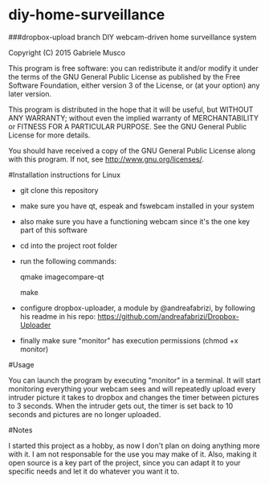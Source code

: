 # diy-home-surveillance
###dropbox-upload branch
DIY webcam-driven home surveillance system

Copyright (C) 2015  Gabriele Musco

This program is free software: you can redistribute it and/or modify
it under the terms of the GNU General Public License as published by
the Free Software Foundation, either version 3 of the License, or
(at your option) any later version.

This program is distributed in the hope that it will be useful,
but WITHOUT ANY WARRANTY; without even the implied warranty of
MERCHANTABILITY or FITNESS FOR A PARTICULAR PURPOSE.  See the
GNU General Public License for more details.

You should have received a copy of the GNU General Public License
along with this program.  If not, see <http://www.gnu.org/licenses/>.

#Installation instructions for Linux

- git clone this repository
- make sure you have qt, espeak and fswebcam installed in your system
- also make sure you have a functioning webcam since it's the one key part of this software
- cd into the project root folder
- run the following commands:

  qmake imagecompare-qt

  make

- configure dropbox-uploader, a module by @andreafabrizi, by following his readme in his repo: <https://github.com/andreafabrizi/Dropbox-Uploader>
- finally make sure "monitor" has execution permissions (chmod +x monitor)

#Usage

You can launch the program by executing "monitor" in a terminal.
It will start monitoring everything your webcam sees and will repeatedly upload every intruder picture it takes to dropbox and changes the timer between pictures to 3 seconds.
When the intruder gets out, the timer is set back to 10 seconds and pictures are no longer uploaded.

#Notes

I started this project as a hobby, as now I don't plan on doing anything more with it.
I am not responsable for the use you may make of it.
Also, making it open source is a key part of the project, since you can adapt it to your specific needs and let it do whatever you want it to.
